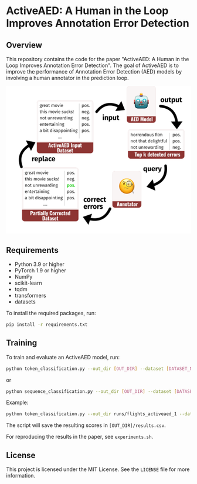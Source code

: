 # ActiveAED: A Human in the Loop Improves Annotation Error Detection

## Overview

This repository contains the code for the paper "ActiveAED: A Human in the Loop Improves Annotation Error Detection". The goal of ActiveAED is to improve the performance of Annotation Error Detection (AED) models by involving a human annotator in the prediction loop.

![ActiveAED](images/activeaed.png)


## Requirements

- Python 3.9 or higher
- PyTorch 1.9 or higher
- NumPy
- scikit-learn
- tqdm
- transformers
- datasets

To install the required packages, run:

```bash
pip install -r requirements.txt
```

## Training

To train and evaluate an ActiveAED model, run:

```bash
python token_classification.py --out_dir [OUT_DIR] --dataset [DATASET_NAME] --scorer [SCORER_NAME] --n_epochs [N_EPOCHS] --seed [SEED]
```

or

```bash
python sequence_classification.py --out_dir [OUT_DIR] --dataset [DATASET_NAME] --scorer [SCORER_NAME] --n_epochs [N_EPOCHS] --seed [SEED]
```

Example:

```bash
python token_classification.py --out_dir runs/flights_activeaed_1 --dataset inconsistencies_flights --scorer aum --n_epochs 40 --seed 1
```

The script will save the resulting scores in `[OUT_DIR]/results.csv`.

For reproducing the results in the paper, see `experiments.sh`.


## License

This project is licensed under the MIT License. See the `LICENSE` file for more information.